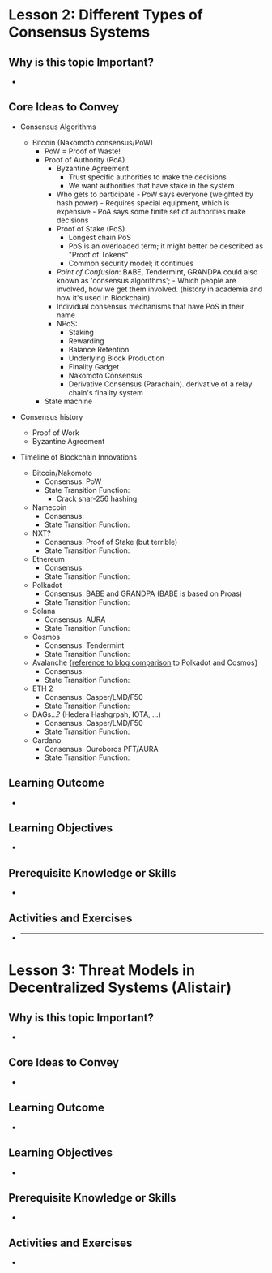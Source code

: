# Lesson 2: Different Types of Consensus Systems

## Why is this topic Important?

-

## Core Ideas to Convey

- Consensus Algorithms
  - Bitcoin (Nakomoto consensus/PoW)
    - PoW = Proof of Waste!
    - Proof of Authority (PoA)
      - Byzantine Agreement
        - Trust specific authorities to make the decisions
        - We want authorities that have stake in the system
      - Who gets to participate - PoW says everyone (weighted by hash power) - Requires special equipment, which is expensive - PoA says some finite set of authorities make decisions
      - Proof of Stake (PoS)
        - Longest chain PoS
        - PoS is an overloaded term; it might better be described as "Proof of Tokens"
        - Common security model; it continues
      - _Point of Confusion_: BABE, Tendermint, GRANDPA could also known as 'consensus algorithms'; - Which people are involved, how we get them involved.
        (history in academia and how it's used in Blockchain)
      - Individual consensus mechanisms that have PoS in their name
      - NPoS:
        - Staking
        - Rewarding
        - Balance Retention
        - Underlying Block Production
        - Finality Gadget
        - Nakomoto Consensus
        - Derivative Consensus (Parachain). derivative of a relay chain's finality system
    - State machine
- Consensus history

  - Proof of Work
  - Byzantine Agreement

- Timeline of Blockchain Innovations
  - Bitcoin/Nakomoto
    - Consensus: PoW
    - State Transition Function:
      - Crack shar-256 hashing
  - Namecoin
    - Consensus:
    - State Transition Function:
  - NXT?
    - Consensus: Proof of Stake (but terrible)
    - State Transition Function:
  - Ethereum
    - Consensus:
    - State Transition Function:
  - Polkadot
    - Consensus: BABE and GRANDPA (BABE is based on Proas)
    - State Transition Function:
  - Solana
    - Consensus: AURA
    - State Transition Function:
  - Cosmos
    - Consensus: Tendermint
    - State Transition Function:
  - Avalanche {[reference to blog comparison](https://medium.com/@arikan/a-comparison-of-heterogeneous-blockchain-networks-4bf7ff2fe279) to Polkadot and Cosmos}
    - Consensus:
    - State Transition Function:
  - ETH 2
    - Consensus: Casper/LMD/F50
    - State Transition Function:
  - DAGs...? (Hedera Hashgrpah, IOTA, ...)
    - Consensus: Casper/LMD/F50
    - State Transition Function:
  - Cardano
    - Consensus: Ouroboros PFT/AURA
    - State Transition Function:

## Learning Outcome

-

## Learning Objectives

-

## Prerequisite Knowledge or Skills

-

## Activities and Exercises

- ***

# Lesson 3: Threat Models in Decentralized Systems (Alistair)

## Why is this topic Important?

-

## Core Ideas to Convey

-

## Learning Outcome

-

## Learning Objectives

-

## Prerequisite Knowledge or Skills

-

## Activities and Exercises

-
